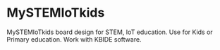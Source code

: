 # MySTEMIoTkids
MySTEMIoTkids board design for STEM, IoT education. Use for Kids or Primary education. Work with KBIDE software.
